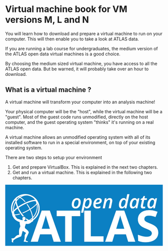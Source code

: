 # Virtual machine book for VM versions M, L and N

You will learn how to download and prepare a virtual machine to run on your computer.  This will then enable you to take a look at ATLAS data.

If you are running a lab course for undergraduates, the medium version of the ATLAS open data virtual machines is a good choice.

By choosing the medium sized virtual machine, you have access to all the ATLAS open data.  But be warned, it will probably take over an hour to download.


## What is a virtual machine ?

A virtual machine will transform your computer into an analysis machine!

Your physical computer will be the "host", while the virtual machine will be a "guest". Most of the guest code runs unmodified, directly on the host computer, and the guest operating system "thinks" it's running on a real machine.

A virtual machine allows an unmodified operating system with all of its installed software to run in a special environment, on top of your existing operating system. 


There are two steps to setup your environment
1. Get and prepare VirtualBox.  This is explained in the next two chapters.
2. Get and run a virtual machine.  This is explained in the following two chapters.



![](pictures/opendataLogo.jpg)

